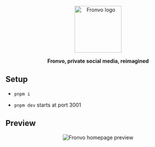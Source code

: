 <p align='center'>
    <img width='128' height='128' src='https://v3.fronvo.com/favicon.ico' alt='Fronvo logo' />
</p>

<p align='center'>
    <b>
        Fronvo, private social media, reimagined
    </b>
</p>

## Setup

- `pnpm i`

- `pnpm dev` starts at port 3001

## Preview

<p align='center'>
    <img src='https://github.com/Fronvo/site/blob/v3/.github/assets/preview.png?raw=true' alt='Fronvo homepage preview' />
</p>
